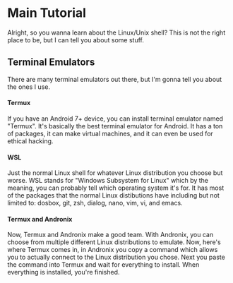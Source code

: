 # Main Tutorial

Alright, so you wanna learn about the Linux/Unix shell? This is not the right place to be, but I can tell you about some stuff.

## Terminal Emulators

There are many terminal emulators out there, but I'm gonna tell you about the ones I use.

#### Termux

If you have an Android 7+ device, you can install terminal emulator named "Termux".
It's basically the best terminal emulator for Android. It has a ton of packages, it can make virtual machines, and it can even be used for ethical hacking.

#### WSL

Just the normal Linux shell for whatever Linux distribution you choose but worse. WSL stands for "Windows Subsystem for Linux" which by the meaning, you can probably tell which operating system it's for. It has most of the packages that the normal Linux distibutions have including but not limited to: dosbox, git, zsh, dialog, nano, vim, vi, and emacs.

#### Termux and Andronix

Now, Termux and Andronix make a good team. With Andronix, you can choose from multiple different Linux distributions to emulate. Now, here's where Termux comes in, in Andronix you copy a command which allows you to actually connect to the Linux distribution you chose. Next you paste the command into Termux and wait for everything to install. When everything is installed, you're finished.
